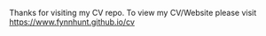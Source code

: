 Thanks for visiting my CV repo. To view my CV/Website please visit https://www.fynnhunt.github.io/cv
